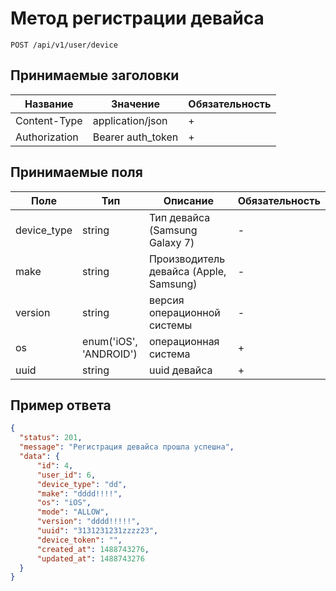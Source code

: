 Метод регистрации девайса
========================

`POST /api/v1/user/device`

## Принимаемые заголовки

| Название           | Значение             | Обязательность |
|--------------------|----------------------|----------------|
| Content-Type       | application/json     | +              |
| Authorization      | Bearer auth_token    | +              |

## Принимаемые поля

| Поле               | Тип                    | Описание                                      | Обязательность |
|--------------------|------------------------|-----------------------------------------------|----------------|
| device_type        | string                 | Тип девайса (Samsung Galaxy 7)                | -              |
| make               | string                 | Производитель девайса (Apple, Samsung)        | -              |
| version            | string                 | версия операционной системы                   | -              |
| os                 | enum('iOS', 'ANDROID') | операционная система                          | +              |
| uuid               | string                 | uuid девайса                                  | +              |
Пример ответа
-------------

```json
{
  "status": 201,
  "message": "Регистрация девайса прошла успешна",
  "data": {
      "id": 4,
      "user_id": 6,
      "device_type": "dd",
      "make": "dddd!!!!",
      "os": "iOS",
      "mode": "ALLOW",
      "version": "dddd!!!!!",
      "uuid": "3131231231zzzz23",
      "device_token": "",
      "created_at": 1488743276,
      "updated_at": 1488743276
  }
}
```